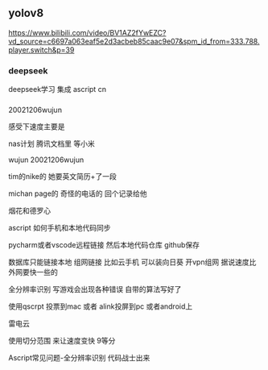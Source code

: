 ## yolov8
https://www.bilibili.com/video/BV1AZ2fYwEZC?vd_source=c6697a063eaf5e2d3acbeb85caac9e07&spm_id_from=333.788.player.switch&p=39

### deepseek
deepseek学习 集成 ascript cn

### 











20021206wujun

感受下速度主要是

nas计划 腾讯文档里 等小米

wujun
20021206wujun



tim的nike的 她要英文简历+了一段

michan page的
奇怪的电话的 回个记录给他


烟花和德罗心


ascript 如何手机和本地代码同步

pycharm或者vscode远程链接 然后本地代码仓库 github保存



数据库只能链接本地
组网链接 比如云手机 可以装向日葵 开vpn组网 据说速度比外网要快一些的


全分辨率识别
写游戏会出现各种错误 自带的算法写好了


使用qscrpt 投票到mac 或者 alink投屏到pc 或者android上


雷电云

使用切分范围 来让速度变快 9等分



Ascript常见问题-全分辨率识别
代码战士出来
